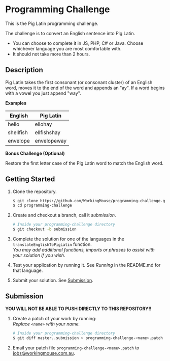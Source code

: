 # Programming Challenge

This is the Pig Latin programming challenge.

The challenge is to convert an English sentence into Pig Latin.

- You can choose to complete it in JS, PHP, C# or Java.
  Choose whichever language you are most comfortable with.
- It should not take more than 2 hours.

## Description

Pig Latin takes the first consonant (or consonant cluster) of an English word, moves it to the end of the word and appends an "ay". If a word begins with a vowel you just append "way".

**Examples**

| English   | Pig Latin   |
|-----------|-------------|
| hello     | ellohay     |
| shellfish | ellfishshay |
| envelope  | envelopeway |

**Bonus Challenge (Optional)**

Restore the first letter case of the Pig Latin word to match the English word.

## Getting Started

1. Clone the repository.
   ```bash
   $ git clone https://github.com/WorkingMouse/programming-challenge.git
   $ cd programming-challenge
   ```

2. Create and checkout a branch, call it *submission*.
   ```bash
   # Inside your programming-challenge directory
   $ git checkout -b submission
   ```

2. Complete the solution for one of the languages in the `translateEnglishToPigLatin` function.  
   *You may add additional functions, imports or phrases to assist with your solution if you wish.*

3. Test your application by running it. See *Running* in the README.md for that language.

4. Submit your solution. See [Submission](#submission).

## Submission

**YOU WILL NOT BE ABLE TO PUSH DIRECTLY TO THIS REPOSITORY!!**

1. Create a patch of your work by running:  
   *Replace `<name>` with your name.*
   ```bash
   # Inside your programming-challenge directory
   $ git diff master..submission > programming-challenge-<name>.patch
   ```

2. Email your patch file `programming-challenge-<name>.patch` to [jobs@workingmouse.com.au](mailto:jobs@workingmouse.com.au).
